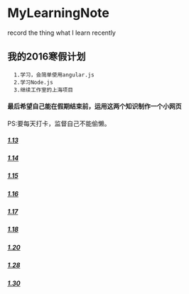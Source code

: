 # MyLearningNote
record the thing what I learn recently
## 我的2016寒假计划

      1.学习，会简单使用angular.js 
      2.学习Node.js
      3.继续工作室的上海项目
      
#### 最后希望自己能在假期结束前，运用这两个知识制作一个小网页
PS:要每天打卡，监督自己不能偷懒。 

##### [1.13](http://blog.sina.com.cn/s/blog_6943c2590102w79z.html)
##### [1.14](http://blog.sina.com.cn/s/blog_6943c2590102w7ez.html)
##### [1.15](http://blog.sina.com.cn/s/blog_6943c2590102w7k9.html)
##### [1.16](https://github.com/skykobe/MyLearningNote/issues/3)
##### [1.17](https://github.com/skykobe/MyLearningNote/issues/4)
##### [1.18](https://github.com/skykobe/MyLearningNote/issues/5)
##### [1.20](https://github.com/skykobe/MyLearningNote/issues/6)
##### [1.28](https://github.com/skykobe/MyLearningNote/issues/7)
##### [1.30](https://github.com/skykobe/MyLearningNote/issues/8)
